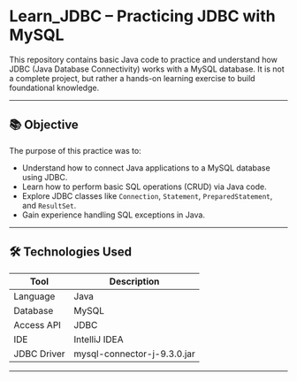 # Learn_JDBC – Practicing JDBC with MySQL

This repository contains basic Java code to practice and understand how JDBC (Java Database Connectivity) works with a MySQL database. It is not a complete project, but rather a hands-on learning exercise to build foundational knowledge.

---

## 📚 Objective

The purpose of this practice was to:

- Understand how to connect Java applications to a MySQL database using JDBC.
- Learn how to perform basic SQL operations (CRUD) via Java code.
- Explore JDBC classes like `Connection`, `Statement`, `PreparedStatement`, and `ResultSet`.
- Gain experience handling SQL exceptions in Java.

---

## 🛠️ Technologies Used

| Tool            | Description                        |
|-----------------|------------------------------------|
| Language        | Java                               |
| Database        | MySQL                              |
| Access API      | JDBC                               |
| IDE             | IntelliJ IDEA                      |
| JDBC Driver     | mysql-connector-j-9.3.0.jar        |

---



